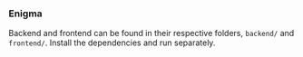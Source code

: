 ### Enigma

Backend and frontend can be found in their respective folders, `backend/` and `frontend/`. Install the dependencies and run separately.
